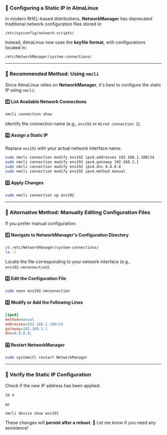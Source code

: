 ### **🔹 Configuring a Static IP in AlmaLinux**  

In modern RHEL-based distributions, **NetworkManager** has deprecated traditional network configuration files stored in:  

```
/etc/sysconfig/network-scripts/
```

Instead, AlmaLinux now uses the **keyfile format**, with configurations located in:  

```
/etc/NetworkManager/system-connections/
```

---

### **🔹 Recommended Method: Using `nmcli`**
Since AlmaLinux relies on **NetworkManager**, it's best to configure the static IP using `nmcli`:

#### **1️⃣ List Available Network Connections**
```sh
nmcli connection show
```
Identify the connection name (e.g., `ens192` or `Wired connection 1`).

#### **2️⃣ Assign a Static IP**
Replace `ens192` with your actual network interface name:
```sh
sudo nmcli connection modify ens192 ipv4.addresses 192.168.1.100/24
sudo nmcli connection modify ens192 ipv4.gateway 192.168.1.1
sudo nmcli connection modify ens192 ipv4.dns 8.8.8.8
sudo nmcli connection modify ens192 ipv4.method manual
```

#### **3️⃣ Apply Changes**
```sh
sudo nmcli connection up ens192
```

---

### **🔹 Alternative Method: Manually Editing Configuration Files**
If you prefer manual configuration:

#### **1️⃣ Navigate to NetworkManager's Configuration Directory**
```sh
cd /etc/NetworkManager/system-connections/
ls -l
```
Locate the file corresponding to your network interface (e.g., `ens192.nmconnection`).

#### **2️⃣ Edit the Configuration File**
```sh
sudo nano ens192.nmconnection
```

#### **3️⃣ Modify or Add the Following Lines**
```ini
[ipv4]
method=manual
addresses=192.168.1.100/24
gateway=192.168.1.1
dns=8.8.8.8;
```

#### **4️⃣ Restart NetworkManager**
```sh
sudo systemctl restart NetworkManager
```

---

### **🔹 Verify the Static IP Configuration**
Check if the new IP address has been applied:
```sh
ip a
```
or  
```sh
nmcli device show ens192
```

These changes will **persist after a reboot**. 🚀 Let me know if you need any assistance!
